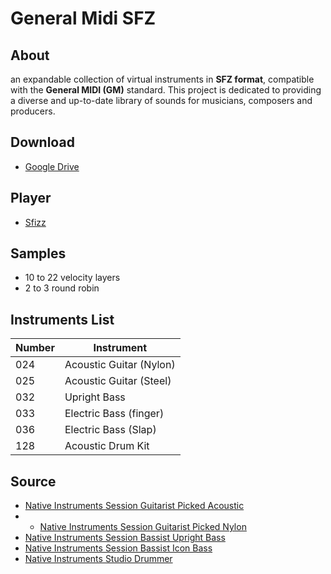 # General Midi SFZ

## About

an expandable collection of virtual instruments in **SFZ format**, compatible with the **General MIDI (GM)** standard. This project is dedicated to providing a diverse and up-to-date library of sounds for musicians, composers and producers.

## Download

- [Google Drive](https://drive.google.com/drive/folders/1L8DMMPLS9ZGDOOcy6ygkEKkZoEy_HCDz?usp=sharing)

## Player

- [Sfizz](https://sfztools.github.io/sfizz/downloads/)

## Samples

- 10 to 22 velocity layers
- 2 to 3 round robin

## Instruments List

|Number|Instrument             |
|------|-----------------------|
|024   |Acoustic Guitar (Nylon)|
|025   |Acoustic Guitar (Steel)|
|032   |Upright Bass           |
|033   |Electric Bass (finger) |
|036   |Electric Bass (Slap)   |
|128   |Acoustic Drum Kit      |

## Source

- [Native Instruments Session Guitarist Picked Acoustic](https://www.native-instruments.com/en/products/komplete/guitar/session-guitarist-picked-acoustic/)
- - [Native Instruments Session Guitarist Picked Nylon](https://www.native-instruments.com/en/products/komplete/guitar/session-guitarist-picked-nylon/)
- [Native Instruments Session Bassist Upright Bass](https://www.native-instruments.com/en/products/komplete/guitar/session-bassist-upright-bass/)
- [Native Instruments Session Bassist Icon Bass](https://www.native-instruments.com/en/products/komplete/guitar/session-bassist-icon-bass/)
- [Native Instruments Studio Drummer](https://www.native-instruments.com/en/products/komplete/drums/studio-drummer/)
